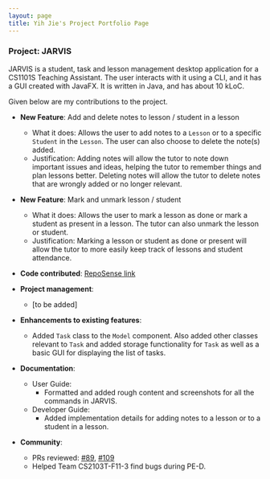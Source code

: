 ```yaml
---
layout: page
title: Yih Jie's Project Portfolio Page
---
```


### Project: JARVIS

JARVIS is a student, task and lesson management desktop application for a CS1101S Teaching Assistant. The user interacts with it using a CLI, and it has a GUI created with JavaFX. It is written in Java, and has about 10 kLoC.

Given below are my contributions to the project.

* **New Feature**: Add and delete notes to lesson / student in a lesson
  * What it does: Allows the user to add notes to a `Lesson` or to a specific `Student` in the `Lesson`. The user can also choose to delete the note(s) added.
  * Justification: Adding notes will allow the tutor to note down important issues and ideas, helping the tutor to remember things and plan lessons better. Deleting notes will allow the tutor to delete notes that are wrongly added or no longer relevant.

* **New Feature**: Mark and unmark lesson / student
    * What it does: Allows the user to mark a lesson as done or mark a student as present in a lesson. The tutor can also unmark the lesson or student.
    * Justification: Marking a lesson or student as done or present will allow the tutor to more easily keep track of lessons and student attendance.

* **Code contributed**: [RepoSense link](https://nus-cs2103-ay2223s1.github.io/tp-dashboard/?search=fongyj&breakdown=true)

* **Project management**:
  * [to be added]

* **Enhancements to existing features**:
  * Added `Task` class to the `Model` component. Also added other classes relevant to `Task` and added storage functionality for `Task` as well as a basic GUI for displaying the list of tasks.

* **Documentation**:
    * User Guide:
      * Formatted and added rough content and screenshots for all the commands in JARVIS.
    * Developer Guide:
      * Added implementation details for adding notes to a lesson or to a student in a lesson.

* **Community**:
  * PRs reviewed: [#89](https://github.com/AY2223S1-CS2103T-T11-3/tp/pull/89), [#109](https://github.com/AY2223S1-CS2103T-T11-3/tp/pull/109)
  * Helped Team CS2103T-F11-3 find bugs during PE-D.
